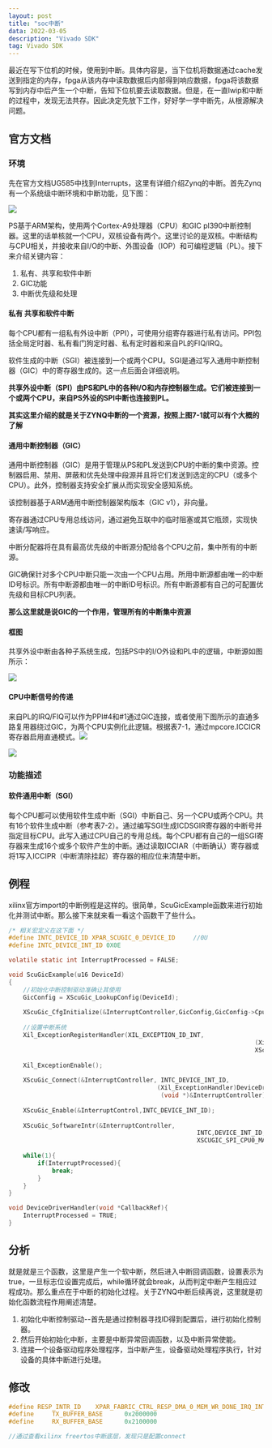 ```yaml
---
layout: post
title: "soc中断"
data: 2022-03-05
description: "Vivado SDK"
tag: Vivado SDK
---
```


最近在写下位机的时候，使用到中断。具体内容是，当下位机将数据通过cache发送到指定的内存，fpga从该内存中读取数据后内部得到响应数据，fpga将该数据写到内存中后产生一个中断，告知下位机要去读取数据。但是，在一直lwip和中断的过程中，发现无法共存。因此决定先放下工作，好好学一学中断先，从根源解决问题。

## 官方文档

### 环境

先在官方文档UG585中找到Interrupts，这里有详细介绍Zynq的中断。首先Zynq有一个系统级中断环境和中断功能，见下图：

![](/images/intr/1.png)

PS基于ARM架构，使用两个Cortex-A9处理器（CPU）和GIC pl390中断控制器。这里的话单核就一个CPU，双核设备有两个。这里讨论的是双核。中断结构与CPU相关，并接收来自I/O的中断、外围设备（IOP）和可编程逻辑（PL）。接下来介绍关键内容：

1. 私有、共享和软件中断
2. GIC功能
3. 中断优先级和处理



#### 私有 共享和软件中断

每个CPU都有一组私有外设中断（PPI），可使用分组寄存器进行私有访问。PPI包括全局定时器、私有看门狗定时器、私有定时器和来自PL的FIQ/IRQ。

软件生成的中断（SGI）被连接到一个或两个CPU。SGI是通过写入通用中断控制器（GIC）中的寄存器生成的。这一点后面会详细说明。

**共享外设中断（SPI）由PS和PL中的各种I/O和内存控制器生成。它们被连接到一个或两个CPU，来自PS外设的SPI中断也连接到PL。**

**其实这里介绍的就是关于ZYNQ中断的一个资源，按照上图7-1就可以有个大概的了解**



#### 通用中断控制器（GIC）

通用中断控制器（GIC）是用于管理从PS和PL发送到CPU的中断的集中资源。控制器启用、禁用、屏蔽和优先处理中段源并且将它们发送到选定的CPU（或多个CPU）。此外，控制器支持安全扩展从而实现安全感知系统。

该控制器基于ARM通用中断控制器架构版本（GIC v1），非向量。

寄存器通过CPU专用总线访问，通过避免互联中的临时阻塞或其它瓶颈，实现快速读/写响应。

中断分配器将在具有最高优先级的中断源分配给各个CPU之前，集中所有的中断源。

GIC确保针对多个CPU中断只能一次由一个CPU占用。所用中断源都由唯一的中断ID号标识。所有中断源都由唯一的中断ID号标识。所有中断源都有自己的可配置优先级和目标CPU列表。

**那么这里就是说GIC的一个作用，管理所有的中断集中资源**



#### 框图

共享外设中断由各种子系统生成，包括PS中的I/O外设和PL中的逻辑，中断源如图所示：

![](/images/intr/2.png)

#### CPU中断信号的传递

来自PL的IRQ/FIQ可以作为PPI#4和#1通过GIC连接，或者使用下图所示的直通多路复用器绕过GIC，为两个CPU实例化此逻辑。根据表7-1，通过mpcore.ICCICR寄存器启用直通模式。![](/images/intr/3.png)



![](/images/intr/4.png)



### 功能描述

#### 软件通用中断（SGI）

每个CPU都可以使用软件生成中断（SGI）中断自己、另一个CPU或两个CPU。共有16个软件生成中断（参考表7-2）。通过编写SGI生成ICDSGIR寄存器的中断号并指定目标CPU。此写入通过CPU自己的专用总线。每个CPU都有自己的一组SGI寄存器来生成16个或多个软件产生的中断。通过读取ICCIAR（中断确认）寄存器或将1写入ICCIPR（中断清除挂起）寄存器的相应位来清楚中断。



## 例程

xilinx官方import的中断例程是这样的。很简单，ScuGicExample函数来进行初始化并测试中断。那么接下来就来看一看这个函数干了些什么。

```c
/* 相关宏定义在这下面 */
#define INTC_DEVICE_ID XPAR_SCUGIC_0_DEVICE_ID     //0U
#define INTC_DEVICE_INT_ID 0X0E

volatile static int InterruptProcessed = FALSE;

void ScuGicExample(u16 DeviceId)
{
    //初始化中断控制驱动准确让其使用
    GicConfig = XScuGic_LookupConfig(DeviceId);
    
    XScuGic_CfgInitialize(&InterruptController,GicConfig,GicConfig->CpuBaseAddress);
    
    //设置中断系统
    Xil_ExceptionRegisterHandler(XIL_EXCEPTION_ID_INT,
                                									(Xil_ExceptionHandler) XScuGic_InterruptHandler,
                                									XScuGicInstancePtr);
    
    Xil_ExceptionEnable();
    
    XScuGic_Connect(&InterruptController, INTC_DEVICE_INT_ID,
			  							 (Xil_ExceptionHandler)DeviceDriverHandler,
			 							  (void *)&InterruptController);
    
    XScuGic_Enable(&InterruptControl,INTC_DEVICE_INT_ID);
    
    XScuGic_SoftwareIntr(&InterruptController,
													INTC,DEVICE_INT_ID,
                        							XSCUGIC_SPI_CPU0_MASK);
    
    while(1){
        if(InterruptProcessed){
            break;
        }
    }
}

void DeviceDriverHandler(void *CallbackRef){
    InterruptProcessed = TRUE;
}
```

## 分析

就是就是三个函数，这里是产生一个软中断，然后进入中断回调函数，设置表示为true，一旦标志位设置完成后，while循环就会break，从而判定中断产生相应过程成功。那么重点在于中断的初始化过程。关于ZYNQ中断后续再说，这里就是初始化函数流程作用阐述清楚。

1. 初始化中断控制驱动--首先是通过控制器寻找ID得到配置后，进行初始化控制器。
2. 然后开始初始化中断，主要是中断异常回调函数，以及中断异常使能。
3. 连接一个设备驱动程序处理程序，当中断产生，设备驱动处理程序执行，针对设备的具体中断进行处理。

## 修改

```c
#define RESP_INTR_ID 	XPAR_FABRIC_CTRL_RESP_DMA_0_MEM_WR_DONE_IRQ_INTR
#define 	TX_BUFFER_BASE 		0x2000000
#define 	RX_BUFFER_BASE		0x2100000

//通过查看xilinx freertos中断底层，发现只是配置connect
```







